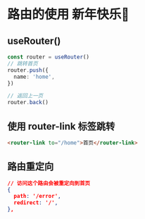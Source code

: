 # 路由的使用 新年快乐🙂

## useRouter()

```typescript
const router = useRouter()
// 跳转首页
router.push({
  name: 'home',
})

// 返回上一页
router.back()
```

## 使用 router-link 标签跳转

```html
<router-link to="/home">首页</router-link>
```

## 路由重定向

```json
// 访问这个路由会被重定向到首页
{
  path: '/error',
  redirect: '/',
},
```